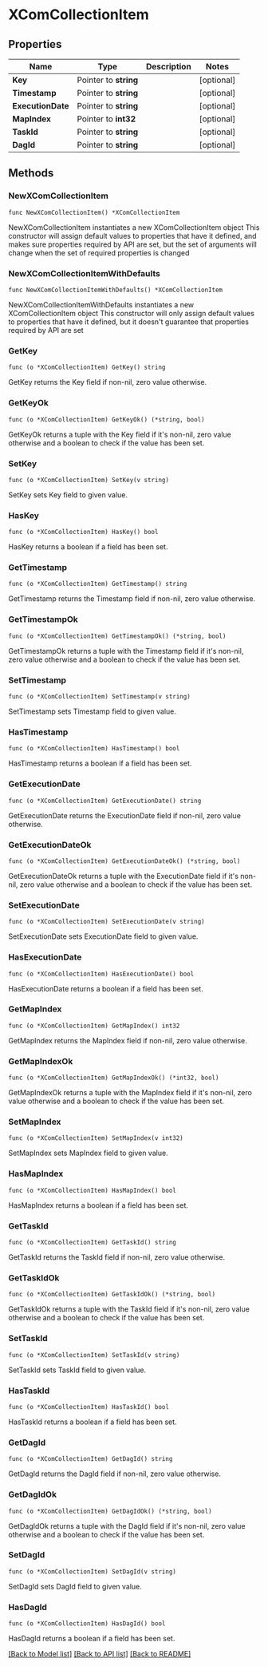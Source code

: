 # XComCollectionItem

## Properties

Name | Type | Description | Notes
------------ | ------------- | ------------- | -------------
**Key** | Pointer to **string** |  | [optional] 
**Timestamp** | Pointer to **string** |  | [optional] 
**ExecutionDate** | Pointer to **string** |  | [optional] 
**MapIndex** | Pointer to **int32** |  | [optional] 
**TaskId** | Pointer to **string** |  | [optional] 
**DagId** | Pointer to **string** |  | [optional] 

## Methods

### NewXComCollectionItem

`func NewXComCollectionItem() *XComCollectionItem`

NewXComCollectionItem instantiates a new XComCollectionItem object
This constructor will assign default values to properties that have it defined,
and makes sure properties required by API are set, but the set of arguments
will change when the set of required properties is changed

### NewXComCollectionItemWithDefaults

`func NewXComCollectionItemWithDefaults() *XComCollectionItem`

NewXComCollectionItemWithDefaults instantiates a new XComCollectionItem object
This constructor will only assign default values to properties that have it defined,
but it doesn't guarantee that properties required by API are set

### GetKey

`func (o *XComCollectionItem) GetKey() string`

GetKey returns the Key field if non-nil, zero value otherwise.

### GetKeyOk

`func (o *XComCollectionItem) GetKeyOk() (*string, bool)`

GetKeyOk returns a tuple with the Key field if it's non-nil, zero value otherwise
and a boolean to check if the value has been set.

### SetKey

`func (o *XComCollectionItem) SetKey(v string)`

SetKey sets Key field to given value.

### HasKey

`func (o *XComCollectionItem) HasKey() bool`

HasKey returns a boolean if a field has been set.

### GetTimestamp

`func (o *XComCollectionItem) GetTimestamp() string`

GetTimestamp returns the Timestamp field if non-nil, zero value otherwise.

### GetTimestampOk

`func (o *XComCollectionItem) GetTimestampOk() (*string, bool)`

GetTimestampOk returns a tuple with the Timestamp field if it's non-nil, zero value otherwise
and a boolean to check if the value has been set.

### SetTimestamp

`func (o *XComCollectionItem) SetTimestamp(v string)`

SetTimestamp sets Timestamp field to given value.

### HasTimestamp

`func (o *XComCollectionItem) HasTimestamp() bool`

HasTimestamp returns a boolean if a field has been set.

### GetExecutionDate

`func (o *XComCollectionItem) GetExecutionDate() string`

GetExecutionDate returns the ExecutionDate field if non-nil, zero value otherwise.

### GetExecutionDateOk

`func (o *XComCollectionItem) GetExecutionDateOk() (*string, bool)`

GetExecutionDateOk returns a tuple with the ExecutionDate field if it's non-nil, zero value otherwise
and a boolean to check if the value has been set.

### SetExecutionDate

`func (o *XComCollectionItem) SetExecutionDate(v string)`

SetExecutionDate sets ExecutionDate field to given value.

### HasExecutionDate

`func (o *XComCollectionItem) HasExecutionDate() bool`

HasExecutionDate returns a boolean if a field has been set.

### GetMapIndex

`func (o *XComCollectionItem) GetMapIndex() int32`

GetMapIndex returns the MapIndex field if non-nil, zero value otherwise.

### GetMapIndexOk

`func (o *XComCollectionItem) GetMapIndexOk() (*int32, bool)`

GetMapIndexOk returns a tuple with the MapIndex field if it's non-nil, zero value otherwise
and a boolean to check if the value has been set.

### SetMapIndex

`func (o *XComCollectionItem) SetMapIndex(v int32)`

SetMapIndex sets MapIndex field to given value.

### HasMapIndex

`func (o *XComCollectionItem) HasMapIndex() bool`

HasMapIndex returns a boolean if a field has been set.

### GetTaskId

`func (o *XComCollectionItem) GetTaskId() string`

GetTaskId returns the TaskId field if non-nil, zero value otherwise.

### GetTaskIdOk

`func (o *XComCollectionItem) GetTaskIdOk() (*string, bool)`

GetTaskIdOk returns a tuple with the TaskId field if it's non-nil, zero value otherwise
and a boolean to check if the value has been set.

### SetTaskId

`func (o *XComCollectionItem) SetTaskId(v string)`

SetTaskId sets TaskId field to given value.

### HasTaskId

`func (o *XComCollectionItem) HasTaskId() bool`

HasTaskId returns a boolean if a field has been set.

### GetDagId

`func (o *XComCollectionItem) GetDagId() string`

GetDagId returns the DagId field if non-nil, zero value otherwise.

### GetDagIdOk

`func (o *XComCollectionItem) GetDagIdOk() (*string, bool)`

GetDagIdOk returns a tuple with the DagId field if it's non-nil, zero value otherwise
and a boolean to check if the value has been set.

### SetDagId

`func (o *XComCollectionItem) SetDagId(v string)`

SetDagId sets DagId field to given value.

### HasDagId

`func (o *XComCollectionItem) HasDagId() bool`

HasDagId returns a boolean if a field has been set.


[[Back to Model list]](../README.md#documentation-for-models) [[Back to API list]](../README.md#documentation-for-api-endpoints) [[Back to README]](../README.md)


